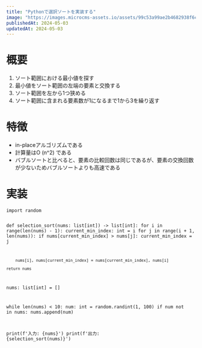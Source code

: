 ```yaml
---
title: "Pythonで選択ソートを実装する"
image: "https://images.microcms-assets.io/assets/99c53a99ae2b4682938f6c435d83e3d9/d4219785c85749ea8db95d86b998f2b8/Microsoft-Fluentui-Emoji-3d-Chart-Increasing-3d.1024.png"
publishedAt: 2024-05-03
updatedAt: 2024-05-03
---
```


<h1 id="h9707d3a59a">概要</h1><ol><li>ソート範囲における最小値を探す</li><li>最小値をソート範囲の左端の要素と交換する</li><li>ソート範囲を左から1つ狭める</li><li>ソート範囲に含まれる要素数が1になるまで1から3を繰り返す</li></ol><h1 id="hdadc0eaacf">特徴</h1><ul><li>in-placeアルゴリズムである</li><li>計算量はO (n^2) である</li><li>バブルソートと比べると、要素の比較回数は同じであるが、要素の交換回数が少ないためバブルソートよりも高速である</li></ul><h1 id="h922edff87b">実装</h1><pre><code class="language-python">import random

def selection_sort(nums: list[int]) -&gt; list[int]:
    for i in range(len(nums) - 1):
        current_min_index: int = i
        for j in range(i + 1, len(nums)):
            if nums[current_min_index] &gt; nums[j]:
                current_min_index = j

        nums[i], nums[current_min_index] = nums[current_min_index], nums[i]

    return nums

nums: list[int] = []

while len(nums) &lt; 10:
    num: int = random.randint(1, 100)
    if num not in nums:
        nums.append(num)

print(f&apos;入力: {nums}&apos;)
print(f&apos;出力: {selection_sort(nums)}&apos;)</code></pre>